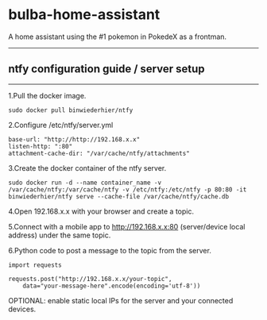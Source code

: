 # bulba-home-assistant
A home assistant using the #1 pokemon in PokedeX as a frontman.

------------------------------------------
## ntfy configuration guide / server setup
------------------------------------------

1.Pull the docker image. 

	sudo docker pull binwiederhier/ntfy

2.Configure /etc/ntfy/server.yml

	base-url: "http://http://192.168.x.x"
	listen-http: ":80"
	attachment-cache-dir: "/var/cache/ntfy/attachments"

3.Create the docker container of the ntfy server.

	sudo docker run -d --name container_name -v /var/cache/ntfy:/var/cache/ntfy -v /etc/ntfy:/etc/ntfy -p 80:80 -it binwiederhier/ntfy serve --cache-file /var/cache/ntfy/cache.db

4.Open 192.168.x.x with your browser and create a topic.

5.Connect with a mobile app to http://192.168.x.x:80 (server/device local address) under the same topic.

6.Python code to post a message to the topic from the server.

	import requests

	requests.post("http://192.168.x.x/your-topic",
    	data="your-message-here".encode(encoding='utf-8'))

OPTIONAL: enable static local IPs for the server and your connected devices.

